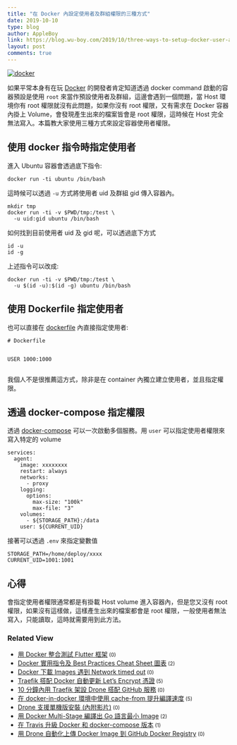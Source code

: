 ```yaml
---
title: "在 Docker 內設定使用者及群組權限的三種方式"
date: 2019-10-10
type: blog
author: AppleBoy
link: https://blog.wu-boy.com/2019/10/three-ways-to-setup-docker-user-and-group/
layout: post
comments: true
---
```


<p><a href="https://lh3.googleusercontent.com/CDrKX9nVEAkUnrVNX26Mf0HY1iW73gM6z8WCITgo5QUWx3yXZPOzAI6op59p-YxKYgPkBQalH-rWUb2gElpc2gwjZ3M5jgKeHQ4MI88DkMXjxzkAhQX-zgIqjbGpRrlV38uXLFDxcMU=w1920-h1080" title="docker"><img src="https://lh3.googleusercontent.com/CDrKX9nVEAkUnrVNX26Mf0HY1iW73gM6z8WCITgo5QUWx3yXZPOzAI6op59p-YxKYgPkBQalH-rWUb2gElpc2gwjZ3M5jgKeHQ4MI88DkMXjxzkAhQX-zgIqjbGpRrlV38uXLFDxcMU=w1920-h1080" alt="docker" title="docker" /></a></p>
<p>如果平常本身有在玩 <a href="https://www.docker.com/">Docker</a> 的開發者肯定知道透過 docker command 啟動的容器預設是使用 <code>root</code> 來當作預設使用者及群組，這邊會遇到一個問題，當 Host 環境你有 root 權限就沒有此問題，如果你沒有 root 權限，又有需求在 Docker 容器內掛上 Volume，會發現產生出來的檔案皆會是 root 權限，這時候在 Host 完全無法寫入。本篇教大家使用三種方式來設定容器使用者權限。</p>
<span id="more-7481"></span>
<h2>使用 docker 指令時指定使用者</h2>
<p>進入 Ubuntu 容器會透過底下指令:</p>
<pre><code class="language-bash">docker run -ti ubuntu /bin/bash</code></pre>
<p>這時候可以透過 <code>-u</code> 方式將使用者 uid 及群組 gid 傳入容器內。</p>
<pre><code class="language-bash">mkdir tmp
docker run -ti -v $PWD/tmp:/test \
  -u uid:gid ubuntu /bin/bash</code></pre>
<p>如何找到目前使用者 uid 及 gid 呢，可以透過底下方式</p>
<pre><code class="language-bash">id -u
id -g</code></pre>
<p>上述指令可以改成:</p>
<pre><code class="language-bash">docker run -ti -v $PWD/tmp:/test \
  -u $(id -u):$(id -g) ubuntu /bin/bash</code></pre>
<h2>使用 Dockerfile 指定使用者</h2>
<p>也可以直接在 <a href="https://docs.docker.com/engine/reference/builder/">dockerfile</a> 內直接指定使用者:</p>
<pre><code class="language-bash"># Dockerfile

USER 1000:1000</code></pre>
<p>我個人不是很推薦這方式，除非是在 container 內獨立建立使用者，並且指定權限。</p>
<h2>透過 docker-compose 指定權限</h2>
<p>透過 <a href="https://docs.docker.com/compose/">docker-compose</a> 可以一次啟動多個服務。用 <code>user</code> 可以指定使用者權限來寫入特定的 volume</p>
<pre><code class="language-yaml">services:
  agent:
    image: xxxxxxxx
    restart: always
    networks:
      - proxy
    logging:
      options:
        max-size: &quot;100k&quot;
        max-file: &quot;3&quot;
    volumes:
      - ${STORAGE_PATH}:/data
    user: ${CURRENT_UID}</code></pre>
<p>接著可以透過 <code>.env</code> 來指定變數值</p>
<pre><code class="language-bash">STORAGE_PATH=/home/deploy/xxxx
CURRENT_UID=1001:1001</code></pre>
<h2>心得</h2>
<p>會指定使用者權限通常都是有掛載 Host volume 進入容器內，但是您又沒有 root 權限，如果沒有這樣做，這樣產生出來的檔案都會是 root 權限，一般使用者無法寫入，只能讀取，這時就需要用到此方法。</p>
<div class="wp_rp_wrap  wp_rp_plain" ><div class="wp_rp_content"><h3 class="related_post_title">Related View</h3><ul class="related_post wp_rp"><li data-position="0" data-poid="in-7137" data-post-type="none" ><a href="https://blog.wu-boy.com/2018/12/docker-testing-with-flutter-sdk/" class="wp_rp_title">用 Docker 整合測試 Flutter 框架</a><small class="wp_rp_comments_count"> (0)</small><br /></li><li data-position="1" data-poid="in-6191" data-post-type="none" ><a href="https://blog.wu-boy.com/2016/03/docker-commands-and-best-practices-cheat-sheet/" class="wp_rp_title">Docker 實用指令及 Best Practices Cheat Sheet 圖表</a><small class="wp_rp_comments_count"> (2)</small><br /></li><li data-position="2" data-poid="in-6054" data-post-type="none" ><a href="https://blog.wu-boy.com/2015/12/docker-images-network-timed-out/" class="wp_rp_title">Docker 下載 Images 遇到 Network timed out</a><small class="wp_rp_comments_count"> (0)</small><br /></li><li data-position="3" data-poid="in-7217" data-post-type="none" ><a href="https://blog.wu-boy.com/2019/01/traefik-docker-and-lets-encrypt/" class="wp_rp_title">Traefik 搭配 Docker 自動更新 Let&#8217;s Encrypt 憑證</a><small class="wp_rp_comments_count"> (5)</small><br /></li><li data-position="4" data-poid="in-7298" data-post-type="none" ><a href="https://blog.wu-boy.com/2019/03/setup-traefik-with-drone-ci-cd-in-ten-minutes/" class="wp_rp_title">10 分鐘內用 Traefik 架設 Drone 搭配 GitHub 服務</a><small class="wp_rp_comments_count"> (0)</small><br /></li><li data-position="5" data-poid="in-7263" data-post-type="none" ><a href="https://blog.wu-boy.com/2019/02/using-cache-from-can-speed-up-your-docker-builds/" class="wp_rp_title">在 docker-in-docker 環境中使用 cache-from 提升編譯速度</a><small class="wp_rp_comments_count"> (5)</small><br /></li><li data-position="6" data-poid="in-7120" data-post-type="none" ><a href="https://blog.wu-boy.com/2018/11/install-drone-in-single-machine/" class="wp_rp_title">Drone 支援單機版安裝 (內附影片)</a><small class="wp_rp_comments_count"> (0)</small><br /></li><li data-position="7" data-poid="in-6714" data-post-type="none" ><a href="https://blog.wu-boy.com/2017/04/build-minimal-docker-container-using-multi-stage-for-go-app/" class="wp_rp_title">用 Docker Multi-Stage 編譯出 Go 語言最小 Image</a><small class="wp_rp_comments_count"> (2)</small><br /></li><li data-position="8" data-poid="in-6467" data-post-type="none" ><a href="https://blog.wu-boy.com/2016/07/upgrade-docker-and-docker-compose-on-travis/" class="wp_rp_title">在 Travis 升級 Docker 和 docker-compose 版本</a><small class="wp_rp_comments_count"> (1)</small><br /></li><li data-position="9" data-poid="in-7458" data-post-type="none" ><a href="https://blog.wu-boy.com/2019/09/upload-docker-image-to-github-registry-using-drone/" class="wp_rp_title">用 Drone 自動化上傳 Docker Image 到 GitHub Docker Registry</a><small class="wp_rp_comments_count"> (0)</small><br /></li></ul></div></div>